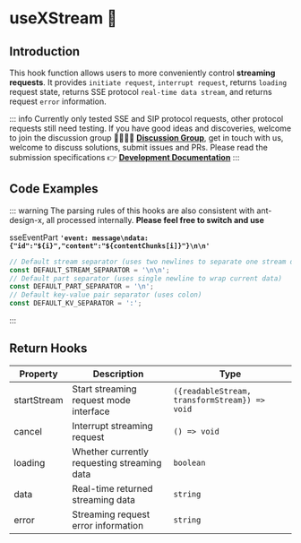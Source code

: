 # useXStream 🌱

## Introduction

This hook function allows users to more conveniently control **streaming requests**. It provides `initiate request`, `interrupt request`, returns `loading` request state, returns SSE protocol `real-time data stream`, and returns request `error` information.

::: info
Currently only tested SSE and SIP protocol requests, other protocol requests still need testing. If you have good ideas and discoveries, welcome to join the discussion group 👨‍👩‍👧‍👦 **[Discussion Group](https://element-plus-x.com/introduce.html#%F0%9F%91%A5-%E7%A4%BE%E5%8C%BA%E6%94%AF%E6%8C%81)**, get in touch with us, welcome to discuss solutions, submit issues and PRs. Please read the submission specifications 👉 **[Development Documentation](https://element-plus-x.com/guide/develop.html)**
:::

## Code Examples

<demo src="../../components/useXStream/demos/useSSE.vue"></demo>

<demo src="../../components/useXStream/demos/useSIP.vue"></demo>

::: warning
The parsing rules of this hooks are also consistent with ant-design-x, all processed internally. **Please feel free to switch and use**

sseEventPart
**`'event: message\ndata: {"id":"${i}","content":"${contentChunks[i]}"}\n\n'`**

```ts
// Default stream separator (uses two newlines to separate one stream data)
const DEFAULT_STREAM_SEPARATOR = '\n\n';
// Default part separator (uses single newline to wrap current data)
const DEFAULT_PART_SEPARATOR = '\n';
// Default key-value pair separator (uses colon)
const DEFAULT_KV_SEPARATOR = ':';
```

:::

## Return Hooks

| Property    | Description                                 | Type                                          |
| ----------- | ------------------------------------------- | --------------------------------------------- |
| startStream | Start streaming request mode interface      | `({readableStream, transformStream}) => void` |
| cancel      | Interrupt streaming request                 | `() => void`                                  |
| loading     | Whether currently requesting streaming data | `boolean`                                     |
| data        | Real-time returned streaming data           | `string`                                      |
| error       | Streaming request error information         | `string`                                      |
